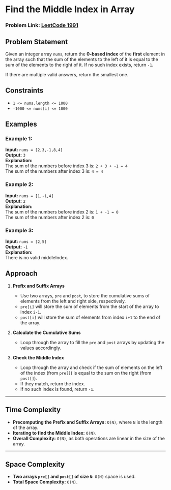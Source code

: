 # Find the Middle Index in Array
### Problem Link: [LeetCode 1991](https://leetcode.com/problems/find-the-middle-index-in-array/)

## Problem Statement
Given an integer array `nums`, return the **0-based index** of the **first** element in the array such that the sum of the elements to the left of it is equal to the sum of the elements to the right of it. If no such index exists, return `-1`.

If there are multiple valid answers, return the smallest one.

## Constraints
- `1 <= nums.length <= 1000`
- `-1000 <= nums[i] <= 1000`

## Examples

### Example 1:
**Input:** `nums = [2,3,-1,8,4]`  
**Output:** `3`  
**Explanation:**  
The sum of the numbers before index 3 is: `2 + 3 + -1 = 4`  
The sum of the numbers after index 3 is: `4 = 4`  

### Example 2:
**Input:** `nums = [1,-1,4]`  
**Output:** `2`  
**Explanation:**  
The sum of the numbers before index 2 is: `1 + -1 = 0`  
The sum of the numbers after index 2 is: `0`  

### Example 3:
**Input:** `nums = [2,5]`  
**Output:** `-1`  
**Explanation:**  
There is no valid middleIndex.


## Approach

1. **Prefix and Suffix Arrays**  
   - Use two arrays, `pre` and `post`, to store the cumulative sums of elements from the left and right side, respectively.
   - `pre[i]` will store the sum of elements from the start of the array to index `i-1`.
   - `post[i]` will store the sum of elements from index `i+1` to the end of the array.

2. **Calculate the Cumulative Sums**  
   - Loop through the array to fill the `pre` and `post` arrays by updating the values accordingly.

3. **Check the Middle Index**  
   - Loop through the array and check if the sum of elements on the left of the index (from `pre[]`) is equal to the sum on the right (from `post[]`).
   - If they match, return the index.
   - If no such index is found, return `-1`.

---

## Time Complexity
- **Precomputing the Prefix and Suffix Arrays:** `O(N)`, where `N` is the length of the array.
- **Iterating to find the Middle Index:** `O(N)`.
- **Overall Complexity:** `O(N)`, as both operations are linear in the size of the array.

---

## Space Complexity
- **Two arrays `pre[]` and `post[]` of size `N`:** `O(N)` space is used.
- **Total Space Complexity:** `O(N)`.

